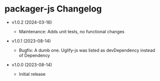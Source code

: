 # packager-js Changelog

  - v1.0.2 (2024-03-16)
    - Maintenance: Adds unit tests, no functional changes

  - v1.0.1 (2023-08-14)
    - Bugfix: A dumb one. Uglify-js was listed as devDependency instead of Dependency

  - v1.0.0 (2023-08-14)
    - Initial release

